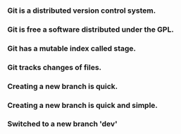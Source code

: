 ### Git is a distributed version control system.
### Git is free a software distributed under the GPL.
### Git has a mutable index called stage.
### Git tracks changes of files.
### Creating a new branch is quick.
### Creating a new branch is quick and simple.
### Switched to a new branch 'dev'
